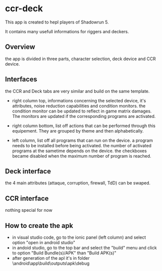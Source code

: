 # ccr-deck

This app is created to hepl players of Shadowrun 5.

It contains many usefull informations for riggers and deckers.

## Overview

the app is divided in three parts, character selection, deck device and CCR device.

## Interfaces

the CCR and Deck tabs are very similar and build on the same template.

- right column top, informations concerning the selected device, it's attributes, noise reduction capabilities and condition monitors.
the condition monitor can be updated to reflect in game matrix damages. The monitors are updated if the corresponding programs are activated.
- right column bottom, list off actions that can be performed through this equipement. They are grouped by theme and then alphabetically.

- left column, list off all programs that can run on the device. a program needs to be installed before being activated. the number of activated programs at the sametime depends on the device. the checkboxes became disabled when the maximum number of program is reached.

## Deck interface

the 4 main attributes (attaque, corruption, firewall, TdD) can be swaped.

## CCR interface

nothing special for now

## How to create the apk

- in visual studio code, go to the ionic panel (left column) and select option "open in android studio"
- in andoid studio, go to the top bar and select the "build" menu and click to option "Build Bundle(s)/APK" than "Build APK(s)"
- after generation of the apl it's in folder <project>\android\app\build\outputs\apk\debug
